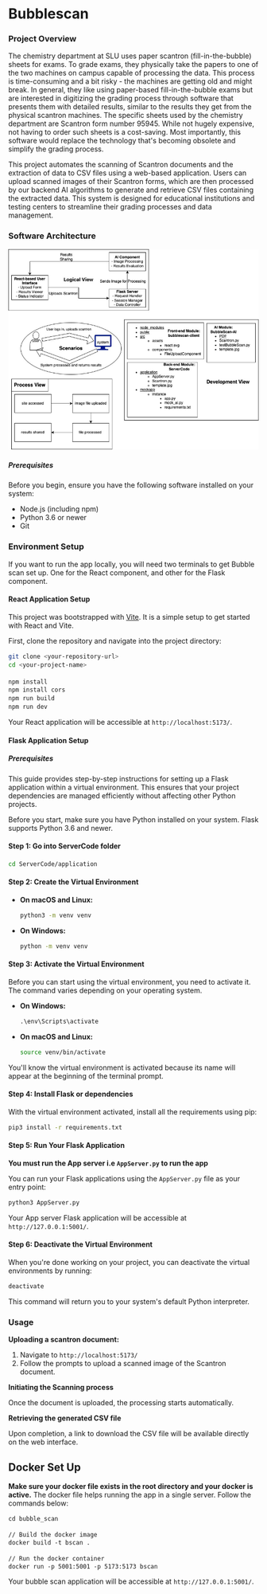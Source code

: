 # Bubblescan

### Project Overview
The chemistry department at SLU uses paper scantron (fill-in-the-bubble) sheets for exams. To grade exams, they physically take the papers to one of the two machines on campus capable of processing the data. This process is time-consuming and a bit risky - the machines are getting old and might break. In general, they like using paper-based fill-in-the-bubble exams but are interested in digitizing the grading process through software that presents them with detailed results, similar to the results they get from the physical scantron machines. The specific sheets used by the chemistry department are Scantron form number 95945. While not hugely expensive, not having to order such sheets is a cost-saving. Most importantly, this software would replace the technology that's becoming obsolete and simplify the grading process. 


This project automates the scanning of Scantron documents and the extraction of data to CSV files using a web-based application. Users can upload scanned images of their Scantron forms, which are then processed by our backend AI algorithms to generate and retrieve CSV files containing the extracted data. This system is designed for educational institutions and testing centers to streamline their grading processes and data management.

### Software Architecture

![Optional Alt Text](inputData/architecture.jpg)

##### Prerequisites

Before you begin, ensure you have the following software installed on your system:
- Node.js (including npm)
- Python 3.6 or newer
- Git

### Environment Setup

If you want to run the app locally, you will need two terminals to get Bubble scan set up. One for the React component, and other for the Flask component.

#### React Application Setup

This project was bootstrapped with [Vite](https://vitejs.dev/). It is a simple setup to get started with React and Vite.

First, clone the repository and navigate into the project directory:

```bash
git clone <your-repository-url>
cd <your-project-name>

npm install
npm install cors
npm run build
npm run dev
```
Your React application will be accessible at `http://localhost:5173/`.
#### Flask Application Setup
##### Prerequisites
This guide provides step-by-step instructions for setting up a Flask application within a virtual environment. This ensures that your project dependencies are managed efficiently without affecting other Python projects.

Before you start, make sure you have Python installed on your system. Flask supports Python 3.6 and newer.

#### Step 1: Go into ServerCode folder

```bash
cd ServerCode/application
```

#### Step 2: Create the Virtual Environment
- **On macOS and Linux:**

  ```bash
  python3 -m venv venv
  ```

- **On Windows:**

  ```bash
  python -m venv venv
  ```


#### Step 3: Activate the Virtual Environment

Before you can start using the virtual environment, you need to activate it. The command varies depending on your operating system.

- **On Windows:**

  ```cmd
  .\env\Scripts\activate
  ```

- **On macOS and Linux:**

  ```bash
  source venv/bin/activate
  ```

You'll know the virtual environment is activated because its name will appear at the beginning of the terminal prompt.

#### Step 4: Install Flask or dependencies

With the virtual environment activated, install all the requirements using pip:

```bash
pip3 install -r requirements.txt
```

#### Step 5: Run Your Flask Application

**You must run the App server i.e `AppServer.py` to run the app**

You can run your Flask applications using the `AppServer.py` file as your entry point:

```bash
python3 AppServer.py
```

Your App server Flask application will be accessible at `http://127.0.0.1:5001/`.

#### Step 6: Deactivate the Virtual Environment

When you're done working on your project, you can deactivate the virtual environments by running:

```bash
deactivate
```

This command will return you to your system's default Python interpreter.

### Usage

**Uploading a scantron document:**

1. Navigate to `http://localhost:5173/`
2. Follow the prompts to upload a scanned image of the Scantron document.

**Initiating the Scanning process**

Once the document is uploaded, the processing starts automatically.

**Retrieving the generated CSV file**

Upon completion, a link to download the CSV file will be available directly on the web interface. 

## Docker Set Up
**Make sure your docker file exists in the root directory and your docker is active.**
The docker file helps running the app in a single server. Follow the commands below:
```
cd bubble_scan

// Build the docker image
docker build -t bscan .

// Run the docker container
docker run -p 5001:5001 -p 5173:5173 bscan
```

Your bubble scan application will be accessible at `http://127.0.0.1:5001/`.
